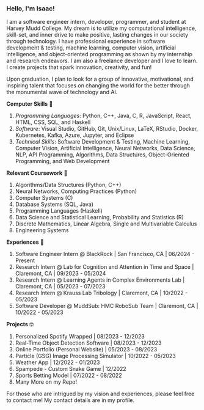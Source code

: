 ### Hello, I'm Isaac!

I am a software engineer intern, developer, programmer, and student at Harvey Mudd College. My dream is to utilize my computational intelligence, skill-set, and inner drive to make positive, lasting changes in our society through technology. I have professional experience in software development & testing, machine learning, computer vision, artificial intelligence, and object-oriented programming as shown by my internship and research endeavors. I am also a freelance developer and I love to learn. I create projects that spark innovation, creativity, and fun!

Upon graduation, I plan to look for a group of innovative, motivational, and inspiring talent that focuses on changing the world for the better through the monumental wave of technology and AI.

**Computer Skills** 🧠
1. *Programming Languages*: Python, C++, Java, C, R, JavaScript, React, HTML, CSS, SQL, and Haskell
2. *Software*: Visual Studio, GitHub, Git, Unix/Linux, LaTeX, RStudio, Docker, Kubernetes, Kafka, Azure, Jupyter, and Eclipse
3. *Technical Skills*: Software Development & Testing, Machine Learning, Computer Vision, Artificial Intelligence, Neural Networks, Data Science, NLP, API Programming, Algorithms, Data Structures, Object-Oriented Programming, and Web Development

**Relevant Coursework** 📖
1. Algorithms/Data Structures (Python, C++)
2. Neural Networks, Computing Practices (Python)
3. Computer Systems (C)
4. Database Systems (SQL, Java)
5. Programming Languages (Haskell)
6. Data Science and Statistical Learning, Probability and Statistics (R)
7. Discrete Mathematics, Linear Algebra, Single and Multivariable Calculus
8. Engineering Systems

**Experiences** 🏃
1. Software Engineer Intern @ BlackRock | San Francisco, CA | 06/2024 - Present
2. Research Intern @ Lab for Cognition and Attention in Time and Space | Claremont, CA | 09/2023 - 05/2024
3. Research Intern @ Learning Agents in Complex Environments Lab | Claremont, CA | 05/2023 - 07/2023
4. Research Intern @ Krauss Lab Tribology | Claremont, CA | 10/2022 - 05/2023
5. Software Developer @ MuddSub: HMC RoboSub Team | Claremont, CA | 10/2022 - 05/2023

**Projects** 🤓
1. Personalized Spotify Wrapped | 08/2023 - 12/2023
2. Real-Time Object Detection Software | 08/2023 - 12/2023
3. Online Portfolio (Personal Website) | 05/2023 - 08/2023
4. Particle (GSG) Image Processing Simulator | 10/2022 - 05/2023
5. Weather App | 12/2022 - 01/2023
6. Spampede - Custom Snake Game | 12/2022
7. Sports Betting Model | 07/2022 - 08/2022
8. Many More on my Repo!

For those who are intrigued by my vision and experiences, please feel free to contact me! My contact details are in my profile.
